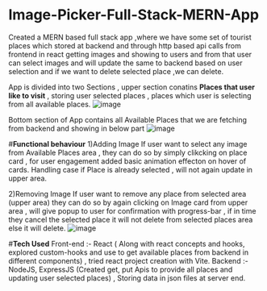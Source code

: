# Image-Picker-Full-Stack-MERN-App
Created a MERN based full stack app ,where we have some set of tourist places which stored at backend and through http based api calls from frontend in react getting images and showing to users and from that user can select images and will update the same to backend  based on user selection and if we want to delete selected place ,we can delete.

App is divided into two Sections , upper section conatins **Places that user like to visit** , storing user selected places , places which user is selecting from all available places. 
![image](https://github.com/hemant110800/Image-Picker-Full-Stack-MERN-App/assets/48346161/7c2ab5a3-07e3-4461-9992-aa4c29da67e1)

Bottom section of App contains all Available Places that we are fetching from backend and showing in below part
![image](https://github.com/hemant110800/Image-Picker-Full-Stack-MERN-App/assets/48346161/0e9ae63a-76bb-4801-8856-84f1a72b13f7)

#**Functional behaviour**
1)Adding Image
If user want to select any image from Available Places area , they can do so by simply clikcking on place card , for user engagement added basic animation effecton on hover of cards. Handling case if Place is already selected , will not again update in upper area.

2)Removing Image
If user want to remove any place from selected area (upper area) they can do so by again clicking on Image card from upper area , will give popup to user for confirmation with progress-bar , if in time they cancel the selected place it will not delete from selected places area else it will delete.
![image](https://github.com/hemant110800/Image-Picker-Full-Stack-MERN-App/assets/48346161/0cf39d61-31b1-4d7a-b1eb-e91727ac2801)

#**Tech Used** 
Front-end :- React ( Along with react concepts and hooks, explored custom-hooks and use to get available places from backend in different components) , tried react project creation with Vite.
Backend :- NodeJS, ExpressJS (Created get, put Apis to provide all places and updating user selected places) , Storing data in json files at server end.
